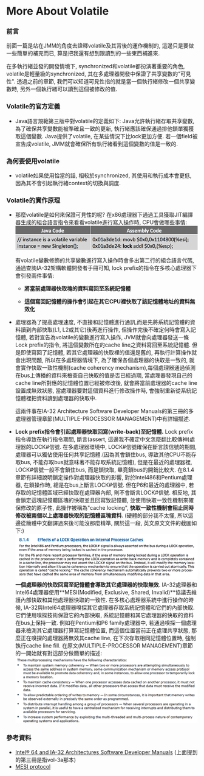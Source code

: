 # More About Volatile

### 前言

前面一篇是站在JMM的角度去詮釋volatile及其背後的運作機制的, 這邊只是要做一些簡單的補充而已, 算是把我還有想到跟讀到的一些東西補進來.

在多執行緒並發的開發情境下, synchronized和volatile都扮演著重要的角色, volatile是輕量級的synchronized, 其在多處理器開發中保證了共享變數的"可見性". 透過之前的章節, 我們可以知道可見性指的就是當一個執行緒修改一個共享變數時, 另外一個執行緒可以讀到這個被修改的值.

### Volatile的官方定義

* Java語言規範第三版中對volatile的定義如下: 
  Java允許執行緒存取共享變數, 為了確保共享變數能被準確且一致的更新, 執行緒應該確保通過排他鎖單獨獲取這個變數. Java提供了volatile, 在某些情況下比lock更加方便. 若一個field被宣告成volatile, JMM就會確保所有執行緒看到這個變數的值是一致的.

### 為何要使用volatile

* volatile如果使用恰當的話, 相較於synchronized, 其使用和執行成本會更低, 因為其不會引起執行緒context的切換與調度.

### Volatile的實作原理

* 那麼volatile是如何來保證可見性的呢? 在x86處理器下通過工具獲取JIT編譯器生成的組合語言指令來看看volatile進行寫入操作時, CPU會做哪些事情:  
  ![](/assets/jmm-85.png)

  有volatile變數修飾的共享變數進行寫入操作時會多出第二行的組合語言代碼, 通過查詢IA-32架構軟體開發者手冊可知, lock prefix的指令在多核心處理器下會引發兩件事情:

  * **將當前處理器快取塊的資料寫回至系統記憶體**

  * **這個寫回記憶體的操作會引起在其它CPU裡快取了該記憶體地址的資料無效化**

* 處理器為了提高處理速度, 不直接和記憶體進行通訊,而是先將系統記憶體的資料讀到內部快取\(L1, L2或其它\)後再進行操作, 但操作完後不確定何時會寫入記憶體, 若對宣告為volatile的變數進行寫入操作, JVM就會向處理器發送一條Lock prefix的指令, 將這個變數所在的cache line之資料寫回至系統記憶體. 但是即使寫回了記憶體, 若其它處理器的快取裡的值還是舊的, 再執行計算操作就會出現問題, 所以在多處理器情境下, 為了確保各個處理器的快取是一致的, 就會實作快取一致性機制\(cache coherency mechanism\),每個處理器通過偵測在bus上傳播的資料來檢查自己快取的值是否已經過期, 當處理器發現自己的cache line所對應的記憶體位置已經被修改後, 就會將當前處理器的cache line設置成無效狀態, 當處理器要對這個資料進行修改操作時, 會強制重新從系統記憶體裡把資料讀到處理器的快取中.

  這兩件事在IA-32 Architecture Software Developer Manuals的第三冊的多處理器管理章節\(MULTIPLE-PROCESSOR MANAGEMENT\)中有詳細描述.

* **Lock prefix指令會引起處理器快取回寫\(write-back\)至記憶體.** Lock prefix指令導致在執行指令期間, 斷言\(assert, 這邊我不確定中文怎麼翻比較傳神\)處理器的LOCK\#信號. 在多處理器環境中, LOCK\#信號確保在斷言該信號的期間, 處理器可以獨佔使用任何共享記憶體.\(因為其會鎖住bus, 導致其他CPU不能存取bus, 不能存取bus就意味著不能存取系統記憶體\), 但是在最近的處理器裡, LOCK\#信號一般不會鎖住bus, 而是鎖快取, 畢竟鎖bus的開銷比較大. 在8.1.4章節有詳細說明鎖定操作對處理器快取的影響, 對於Intel486和Pentium處理器, 在鎖操作時, 總是在bus上斷言LOCK\#信號. 但在P6和最近的處理器中, 若存取的記憶體區域已經快取在處理器內部, 則不會斷言LOCK\#信號. 相反地, 其會鎖定這塊記憶體區塊的快取並且回寫致記憶體, 並使用快取一致性機制來確保修改的原子性, 此操作被稱為"cache locking", **快取一致性機制會阻止同時修改被兩個以上處理器快取的記憶體區塊資料**. \(硬體的部分我不太懂, 所以這邊從簡體中文翻譯過來後可能沒那麼精準, 關於這一段, 英文原文文件的截圖如下:\)  
  ![](/assets/jmm-86.png)  
  **一個處理器的快取回寫至記憶體會導致其它處理器的快取無效**. IA-32處理器和Intel64處理器使用**MESI\(Modified, Exclusive, Shared, Invalid\)**協議去維護內部快取和其他處理器快取的一致性. 在多核心處理器系統中進行操作的時候, IA-32與Intel64處理器嗅探其它處理器存取系統記憶體和它們的內部快取. 它們使用嗅探技術保證它的內部快取, 系統記憶體和其它處理器的快取的資料在bus上保持一致. 例如在Pentium和P6 family處理器中, 若通過嗅探一個處理器來檢測其它處理器打算寫記憶體位置, 而這個位置當前正在處理共享狀態, 那麼正在嗅探的處理器將無效其cache line, 在下次存取相同記憶體位置時, 強制執行cache line fill. 在原文\(MULTIPLE-PROCESSOR MANAGEMENT\)章節的一開始就有對這部分做簡單的描述:  
  ![](/assets/jmm-87.png)

### 參考資料

* [Intel® 64 and IA-32 Architectures Software Developer Manuals](https://software.intel.com/en-us/articles/intel-sdm) \(上面提到的第三冊是指vol-3a那本\)
* [MESI protocol](https://en.wikipedia.org/wiki/MESI_protocol)




